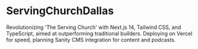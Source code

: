 # ServingChurchDallas
Revolutionizing 'The Serving Church' with Next.js 14, Tailwind CSS, and TypeScript, aimed at outperforming traditional builders. Deploying on Vercel for speed, planning Sanity CMS integration for content and podcasts.
